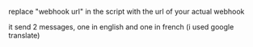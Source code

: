 replace "webhook url" in the script with the url of your actual webhook


it send 2 messages, one in english and one in french (i used google translate)
